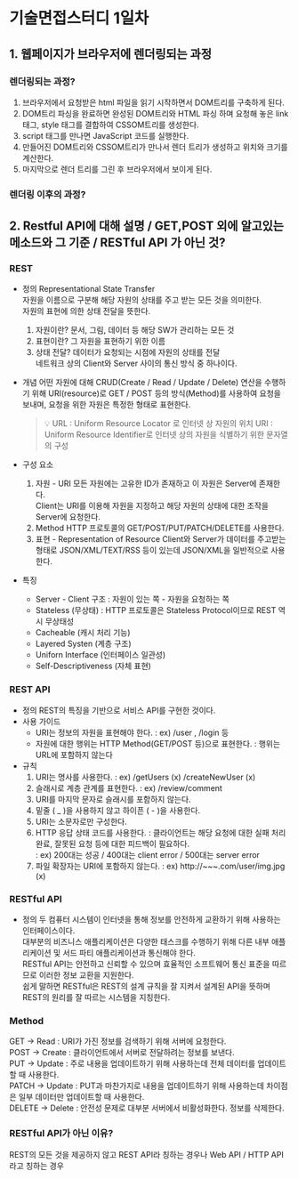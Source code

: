 # 기술면접스터디 1일차

## 1. 웹페이지가 브라우저에 렌더링되는 과정

### 렌더링되는 과정?

1. 브라우저에서 요청받은 html 파일을 읽기 시작하면서 DOM트리를 구축하게 된다.
2. DOM트리 파싱을 완료하면 완성된 DOM트리와 HTML 파싱 하며 요청해 놓은 link 태그, style 태그를 결합하여 CSSOM트리를 생성한다.
3. script 태그를 만나면 JavaScript 코드를 실행한다.
4. 만들어진 DOM트리와 CSSOM트리가 만나서 렌더 트리가 생성하고 위치와 크기를 계산한다.
5. 마지막으로 렌더 트리를 그린 후 브라우저에서 보이게 된다.

### 렌더링 이후의 과정?

## 2. Restful API에 대해 설명 / GET,POST 외에 알고있는 메소드와 그 기준 / RESTful API 가 아닌 것?

### REST

-   정의
    Representational State Transfer<br />
    자원을 이름으로 구분해 해당 자원의 상태를 주고 받는 모든 것을 의미한다.<br />
    자원의 표현에 의한 상태 전달을 뜻한다.<br />
    1. 자원이란?
       문서, 그림, 데이터 등 해당 SW가 관리하는 모든 것<br />
    2. 표현이란?
       그 자원을 표현하기 위한 이름<br />
    3. 상태 전달?
       데이터가 요청되는 시점에 자원의 상태를 전달<br />
       네트워크 상의 Client와 Server 사이의 통신 방식 중 하나이다.
-   개념
    어떤 자원에 대해 CRUD(Create / Read / Update / Delete) 연산을 수행하기 위해 URI(resource)로 GET / POST 등의 방식(Method)를 사용하여 요청을 보내며, 요청을 위한 자원은 특정한 형태로 표현한다.<br />

    > 💡 URL : Uniform Resource Locator 로 인터넷 상 자원의 위치
    > URI : Uniform Resource Identifier로 인터넷 상의 자원을 식별하기 위한 문자열의 구성

-   구성 요소
    1. 자원 - URI
       모든 자원에는 고유한 ID가 존재하고 이 자원은 Server에 존재한다.<br />
       Client는 URI를 이용해 자원을 지정하고 해당 자원의 상태에 대한 조작을 Server에 요청한다.<br />
    2. Method
       HTTP 프로토콜의 GET/POST/PUT/PATCH/DELETE를 사용한다.
    3. 표현 - Representation of Resource
       Client와 Server가 데이터를 주고받는 형태로 JSON/XML/TEXT/RSS 등이 있는데 JSON/XML을 일반적으로 사용한다.
-   특징
    -   Server - Client 구조
        : 자원이 있는 쪽 - 자원을 요청하는 쪽
    -   Stateless (무상태)
        : HTTP 프로토콜은 Stateless Protocol이므로 REST 역시 무상태성
    -   Cacheable (캐시 처리 기능)
    -   Layered Systen (계층 구조)
    -   Uniforn Interface (인터페이스 일관성)
    -   Self-Descriptiveness (자체 표현)

### REST API

-   정의
    REST의 특징을 기반으로 서비스 API를 구현한 것이다.
-   사용 가이드
    -   URI는 정보의 자원을 표현해야 한다.
        : ex) /user , /login 등
    -   자원에 대한 행위는 HTTP Method(GET/POST 등)으로 표현한다.
        : 행위는 URL에 포함하지 않는다
-   규칙
    1. URI는 명사를 사용한다.
       : ex) /getUsers (x) /createNewUser (x)
    2. 슬래시로 계층 관계를 표현한다.
       : ex) /review/comment
    3. URI를 마지막 문자로 슬래시를 포함하지 않는다.
    4. 밑줄 ( \_ )을 사용하지 않고 하이픈 ( - )을 사용한다.
    5. URI는 소문자로만 구성한다.
    6. HTTP 응답 상태 코드를 사용한다.
       : 클라이언트는 해당 요청에 대한 실패 처리완료, 잘못된 요청 등에 대한 피드백이 필요하다.<br />
       : ex) 200대는 성공 / 400대는 client error / 500대는 server error
    7. 파일 확장자는 URI에 포함하지 않는다.
       : ex) http://~~~.com/user/img.jpg (x)

### RESTful API

-   정의
    두 컴퓨터 시스템이 인터넷을 통해 정보를 안전하게 교환하기 위해 사용하는 인터페이스이다.<br />
    대부분의 비즈니스 애플리케이션은 다양한 태스크를 수행하기 위해 다른 내부 애플리케이션 및 서드 파티 애플리케이션과 통신해야 한다.<br />
    RESTful API는 안전하고 신뢰할 수 있으며 효율적인 소프트웨어 통신 표준을 따르므로 이러한 정보 교환을 지원한다.<br />
    쉽게 말하면 RESTful은 REST의 설계 규칙을 잘 지켜서 설계된 API을 뜻하며 REST의 원리를 잘 따르는 시스템을 지칭한다.

### Method

GET
→ Read : URI가 가진 정보를 검색하기 위해 서버에 요청한다.
<br />
POST
→ Create : 클라이언트에서 서버로 전달하려는 정보를 보낸다.
<br />
PUT
→ Update : 주로 내용을 업데이트하기 위해 사용하는데 전체 데이터를 업데이트할 때 사용한다.
<br />
PATCH
→ Update : PUT과 마찬가지로 내용을 업데이트하기 위해 사용하는데 차이점은 일부 데이터만 업데이트할 때 사용한다.
<br />
DELETE
→ Delete : 안전성 문제로 대부분 서버에서 비활성화한다. 정보를 삭제한다.
<br />

### RESTful API가 아닌 이유?

REST의 모든 것을 제공하지 않고 REST API라 칭하는 경우나 Web API / HTTP API라고 칭하는 경우

